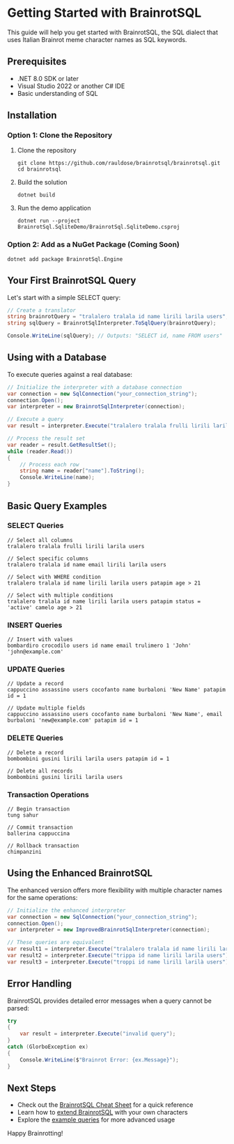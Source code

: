 # Getting Started with BrainrotSQL

This guide will help you get started with BrainrotSQL, the SQL dialect that uses Italian Brainrot meme character names as SQL keywords.

## Prerequisites

- .NET 8.0 SDK or later
- Visual Studio 2022 or another C# IDE
- Basic understanding of SQL

## Installation

### Option 1: Clone the Repository

1. Clone the repository
   ```
   git clone https://github.com/rauldose/brainrotsql/brainrotsql.git
   cd brainrotsql
   ```

2. Build the solution
   ```
   dotnet build
   ```

3. Run the demo application
   ```
   dotnet run --project BrainrotSql.SqliteDemo/BrainrotSql.SqliteDemo.csproj
   ```

### Option 2: Add as a NuGet Package (Coming Soon)

```
dotnet add package BrainrotSql.Engine
```

## Your First BrainrotSQL Query

Let's start with a simple SELECT query:

```csharp
// Create a translator
string brainrotQuery = "tralalero tralala id name lirili larila users";
string sqlQuery = BrainrotSqlInterpreter.ToSqlQuery(brainrotQuery);

Console.WriteLine(sqlQuery); // Outputs: "SELECT id, name FROM users"
```

## Using with a Database

To execute queries against a real database:

```csharp
// Initialize the interpreter with a database connection
var connection = new SqlConnection("your_connection_string");
connection.Open();
var interpreter = new BrainrotSqlInterpreter(connection);

// Execute a query
var result = interpreter.Execute("tralalero tralala frulli lirili larila users");

// Process the result set
var reader = result.GetResultSet();
while (reader.Read())
{
    // Process each row
    string name = reader["name"].ToString();
    Console.WriteLine(name);
}
```

## Basic Query Examples

### SELECT Queries

```
// Select all columns
tralalero tralala frulli lirili larila users

// Select specific columns
tralalero tralala id name email lirili larila users

// Select with WHERE condition
tralalero tralala id name lirili larila users patapim age > 21

// Select with multiple conditions
tralalero tralala id name lirili larila users patapim status = 'active' camelo age > 21
```

### INSERT Queries

```
// Insert with values
bombardiro crocodilo users id name email trulimero 1 'John' 'john@example.com'
```

### UPDATE Queries

```
// Update a record
cappuccino assassino users cocofanto name burbaloni 'New Name' patapim id = 1

// Update multiple fields
cappuccino assassino users cocofanto name burbaloni 'New Name', email burbaloni 'new@example.com' patapim id = 1
```

### DELETE Queries

```
// Delete a record
bombombini gusini lirili larila users patapim id = 1

// Delete all records
bombombini gusini lirili larila users
```

### Transaction Operations

```
// Begin transaction
tung sahur

// Commit transaction
ballerina cappuccina

// Rollback transaction
chimpanzini
```

## Using the Enhanced BrainrotSQL

The enhanced version offers more flexibility with multiple character names for the same operations:

```csharp
// Initialize the enhanced interpreter
var connection = new SqlConnection("your_connection_string");
connection.Open();
var interpreter = new ImprovedBrainrotSqlInterpreter(connection);

// These queries are equivalent
var result1 = interpreter.Execute("tralalero tralala id name lirili larila users");
var result2 = interpreter.Execute("trippa id name lirili larila users");
var result3 = interpreter.Execute("troppi id name lirilì larilà users");
```

## Error Handling

BrainrotSQL provides detailed error messages when a query cannot be parsed:

```csharp
try
{
    var result = interpreter.Execute("invalid query");
}
catch (GlorboException ex)
{
    Console.WriteLine($"Brainrot Error: {ex.Message}");
}
```

## Next Steps

- Check out the [BrainrotSQL Cheat Sheet](BrainrotSQL_CheatSheet.md) for a quick reference
- Learn how to [extend BrainrotSQL](ExtendingBrainrotSQL.md) with your own characters
- Explore the [example queries](BrainrotSQL_Examples.md) for more advanced usage

Happy Brainrotting!

